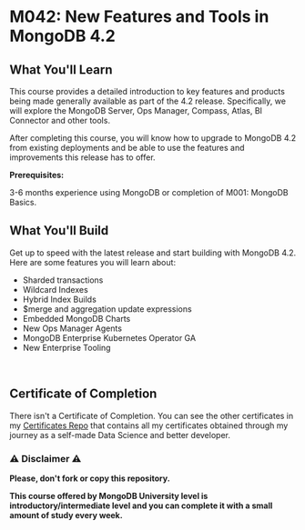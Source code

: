 # M042: New Features and Tools in MongoDB 4.2

## What You'll Learn

This course provides a detailed introduction to key features and products being made generally available as part of the 4.2 release. Specifically, we will explore the MongoDB Server, Ops Manager, Compass, Atlas, BI Connector and other tools.

After completing this course, you will know how to upgrade to MongoDB 4.2 from existing deployments and be able to use the features and improvements this release has to offer.

**Prerequisites:**

3-6 months experience using MongoDB or completion of M001: MongoDB Basics.

## What You'll Build

Get up to speed with the latest release and start building with MongoDB 4.2. Here are some features you will learn about:

- Sharded transactions
- Wildcard Indexes
- Hybrid Index Builds
- $merge and aggregation update expressions
- Embedded MongoDB Charts
- New Ops Manager Agents
- MongoDB Enterprise Kubernetes Operator GA
- New Enterprise Tooling

<br/>

## Certificate of Completion

There isn't a Certificate of Completion. You can see the other certificates in my [Certificates Repo](https://github.com/AlessandroCorradini/Certificates) that contains all my certificates obtained through my journey as a self-made Data Science and better developer.

### ⚠️ Disclaimer ⚠️

**Please, don't fork or copy this repository.**

**This course offered by MongoDB University level is introductory/intermediate level and you can complete it with a small amount of study every week.**
